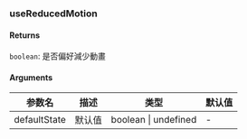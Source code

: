 ### useReducedMotion

#### Returns
`boolean`: 是否偏好減少動畫

#### Arguments
|参数名|描述|类型|默认值|
|---|---|---|---|
|defaultState|默认值|boolean \| undefined |-|